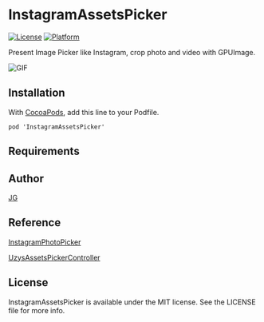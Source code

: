# InstagramAssetsPicker


[![License](https://img.shields.io/badge/license-MIT-blue.svg?style=flat)]()
[![Platform](https://img.shields.io/cocoapods/p/TWPhotoPicker.svg)]()

Present Image Picker like Instagram, crop photo and video with GPUImage.

![GIF](https://github.com/JGINGIT/InstagramAssetsPicker/blob/master/screen.gif)


## Installation

With [CocoaPods](http://cocoapods.org/), add this line to your Podfile.

    pod 'InstagramAssetsPicker'

## Requirements

<!--## Installation

InstagramAssetsPicker is NOT available through [CocoaPods](http://cocoapods.org) YET. To install
it, simply add the following line to your Podfile:

    pod "InstagramAssetsPicker"-->

## Author

[JG](https://github.com/JGINGIT)

## Reference
[InstagramPhotoPicker](https://github.com/wenzhaot/InstagramPhotoPicker)

[UzysAssetsPickerController](https://github.com/uzysjung/UzysAssetsPickerController)


## License

InstagramAssetsPicker is available under the MIT license. See the LICENSE file for more info.

